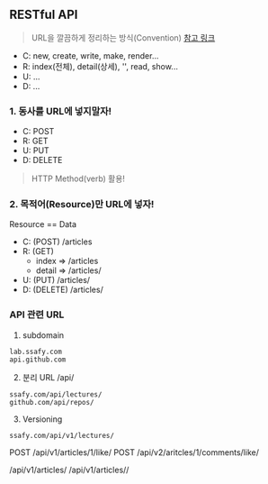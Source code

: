 
## RESTful API

> URL을 깔끔하게 정리하는 방식(Convention)
> [참고 링크](https://meetup.toast.com/posts/92)

- C: new, create, write, make, render...
- R: index(전체), detail(상세), '', read, show...
- U: ... 
- D: ...

### 1. 동사를 URL에 넣지말자!

- C: POST
- R: GET
- U: PUT
- D: DELETE

> HTTP Method(verb) 활용!

### 2. 목적어(Resource)만 URL에 넣자!

Resource == Data

- C: (POST)     /articles
- R: (GET)
    - index =>  /articles
    - detail => /articles/<id>
- U: (PUT)      /articles/<id>
- D: (DELETE)   /articles/<id>

### API 관련 URL
1. subdomain
```
lab.ssafy.com
api.github.com
```

2. 분리 URL /api/
```
ssafy.com/api/lectures/
github.com/api/repos/
```

3. Versioning
```
ssafy.com/api/v1/lectures/
```

POST /api/v1/articles/1/like/
POST /api/v2/aritcles/1/comments/like/


/api/v1/articles/
/api/v1/articles/<id>/

